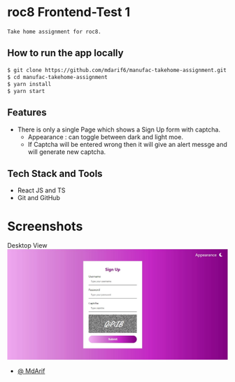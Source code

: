 # roc8 Frontend-Test 1

    Take home assignment for roc8.

## How to run the app locally

```
$ git clone https://github.com/mdarif6/manufac-takehome-assignment.git
$ cd manufac-takehome-assignment
$ yarn install
$ yarn start
```

## Features

- There is only a single Page which shows a Sign Up form with captcha.
  - Appearance : can toggle between dark and light moe.
  - If Captcha will be entered wrong then it will give an alert messge and will generate new captcha.

## Tech Stack and Tools

- React JS and TS
- Git and GitHub

# Screenshots

Desktop View
![Echart Desktopview Screenshot](/src/assets/images/CaptchaPage.JPG)

<!-- Responsive view

![Echart Responsiveview Screenshot](/src/assets/images/responsiveview.JPG) -->

- [@ MdArif](https://github.com/mdarif6/)
